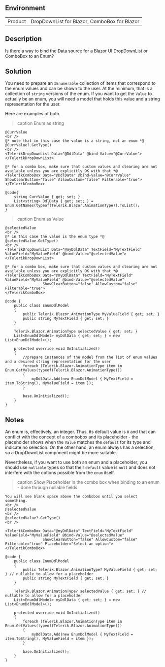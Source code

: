 
## Environment
<table>
<tbody>
<tr>
<td>Product</td>
<td>DropDownList for Blazor, ComboBox for Blazor</td>
</tr>
</tbody>
</table>

## Description
Is there a way to bind the Data source for a Blazor UI DropDownList or ComboBox to an Enum?

## Solution
You need to prepare an `IEnumerable` collection of items that correspond to the enum values and can be shown to the user. At the minimum, that is a collection of `string` versions of the enum. If you want to get the `Value` to actually be an enum, you will need a model that holds this value and a string representation for the user.

Here are examples of both.

>caption Enum as string

````RAZOR
@CurrValue
<br />
@* note that in this case the value is a string, not an enum *@
@CurrValue?.GetType()
<br />
<TelerikDropDownList Data="@DdlData" @bind-Value="@CurrValue"></TelerikDropDownList>

@* for a combo box, make sure that custom values and clearing are not available unless you are explicitly OK with that *@
<TelerikComboBox Data="@DdlData" @bind-Value="@CurrValue" ShowClearButton="false" AllowCustom="false" Filterable="true"></TelerikComboBox>

@code{
    string CurrValue { get; set; }
    List<string> DdlData { get; set; } = Enum.GetNames(typeof(Telerik.Blazor.AnimationType)).ToList();
}
````

>caption Enum as Value

````RAZOR
@selectedValue
<br />
@* in this case the value is the enum type *@
@selectedValue.GetType()
<br />
<TelerikDropDownList Data="@myDdlData" TextField="MyTextField" ValueField="MyValueField" @bind-Value="@selectedValue">
</TelerikDropDownList>

@* for a combo box, make sure that custom values and clearing are not available unless you are explicitly OK with that *@
<TelerikComboBox Data="@myDdlData" TextField="MyTextField" ValueField="MyValueField" @bind-Value="@selectedValue"
                 ShowClearButton="false" AllowCustom="false" Filterable="true">
</TelerikComboBox>

@code {
    public class EnumDdlModel
    {
        public Telerik.Blazor.AnimationType MyValueField { get; set; }
        public string MyTextField { get; set; }
    }

    Telerik.Blazor.AnimationType selectedValue { get; set; }
    List<EnumDdlModel> myDdlData { get; set; } = new List<EnumDdlModel>();

    protected override void OnInitialized()
    {
        //prepare instances of the model from the list of enum values and a desired string representation for the user
        foreach (Telerik.Blazor.AnimationType item in Enum.GetValues(typeof(Telerik.Blazor.AnimationType)))
        {
            myDdlData.Add(new EnumDdlModel { MyTextField = item.ToString(), MyValueField = item });
        }

        base.OnInitialized();
    }
}
````

## Notes

An enum is, effectively, an integer. Thus, its default value is `0` and that can conflict with the concept of a combobox and its placeholder - the placeholder shows when the `Value` matches the `default` for its type and indicate no selection. On the other hand, an enum always has a selection, so a DropDownList component might be more suitable.

Nevertheless, if you want to use both an enum and a placeholder, you should use `nullable` types so that their `default` value is `null` and does not interfere with the options possible from the `enum` itself.

>caption Show Placeholder in the combo box when binding to an enum - done through nullable fields

````RAZOR
You will see blank space above the combobox until you select something.
<br />
@selectedValue
<br />
@selectedValue?.GetType()
<br />

<TelerikComboBox Data="@myDdlData" TextField="MyTextField" ValueField="MyValueField" @bind-Value="@selectedValue"
                 ShowClearButton="false" AllowCustom="false" Filterable="true" Placeholder="Select an option">
</TelerikComboBox>

@code {
    public class EnumDdlModel
    {
        public Telerik.Blazor.AnimationType? MyValueField { get; set; } // nullable to allow for a placeholder
        public string MyTextField { get; set; }
    }

    Telerik.Blazor.AnimationType? selectedValue { get; set; } // nullable to allow for a placeholder
    List<EnumDdlModel> myDdlData { get; set; } = new List<EnumDdlModel>();

    protected override void OnInitialized()
    {
        foreach (Telerik.Blazor.AnimationType item in Enum.GetValues(typeof(Telerik.Blazor.AnimationType)))
        {
            myDdlData.Add(new EnumDdlModel { MyTextField = item.ToString(), MyValueField = item });
        }

        base.OnInitialized();
    }
}
````


